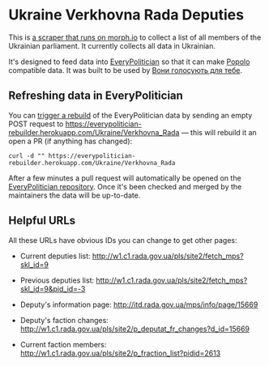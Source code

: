 # Ukraine Verkhovna Rada Deputies

This is [a scraper that runs on morph.io](https://morph.io/openaustralia/ukraine_verkhovna_rada_deputies) to collect a list of all members of the Ukrainian parliament. It currently collects all data in Ukrainian.

It's designed to feed data into [EveryPolitician](http://everypolitician.org/) so that it can make [Popolo](http://www.popoloproject.com/) compatible data. It was built to be used by [Вони голосують для тебе](https://rada4you.org/).

## Refreshing data in EveryPolitician

You can [trigger a rebuild](https://github.com/everypolitician/everypolitician-data/issues/1230#issuecomment-156038088) of the EveryPolitician data by sending an empty POST request to https://everypolitician-rebuilder.herokuapp.com/Ukraine/Verkhovna_Rada — this will rebuild it an open a PR (if anything has changed):

    curl -d "" https://everypolitician-rebuilder.herokuapp.com/Ukraine/Verkhovna_Rada

After a few minutes a pull request will automatically be opened on the [EveryPolitician repository](https://github.com/everypolitician/everypolitician-data/pulls). Once it's been checked and merged by the maintainers the data will be up-to-date.

## Helpful URLs

All these URLs have obvious IDs you can change to get other pages:

* Current deputies list: http://w1.c1.rada.gov.ua/pls/site2/fetch_mps?skl_id=9
* Previous deputies list: http://w1.c1.rada.gov.ua/pls/site2/fetch_mps?skl_id=9&pid_id=-3

* Deputy's information page: http://itd.rada.gov.ua/mps/info/page/15669
* Deputy's faction changes: http://w1.c1.rada.gov.ua/pls/site2/p_deputat_fr_changes?d_id=15669

* Current faction members: http://w1.c1.rada.gov.ua/pls/site2/p_fraction_list?pidid=2613
